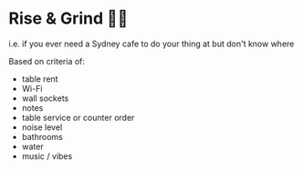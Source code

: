 # Rise & Grind 🦜🦉
i.e. if you ever need a Sydney cafe to do your thing at but don't know where 

Based on criteria of: 
* table rent 
* Wi-Fi 
* wall sockets 
* notes 
* table service or counter order
* noise level 
* bathrooms 
* water
* music / vibes
